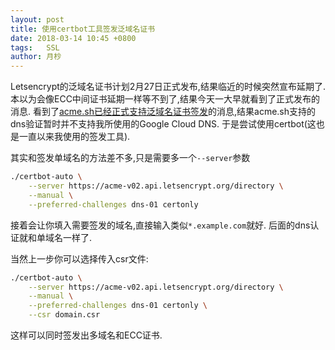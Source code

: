 ```yaml
---
layout: post
title: 使用certbot工具签发泛域名证书
date: 2018-03-14 10:45 +0800
tags:   SSL
author: 月杪
---
```


Letsencrypt的泛域名证书计划2月27日正式发布,结果临近的时候突然宣布延期了.本以为会像ECC中间证书延期一样等不到了,结果今天一大早就看到了正式发布的消息.
看到了[acme.sh已经正式支持泛域名证书签发](https://www.v2ex.com/t/437798)的消息,结果acme.sh支持的dns验证暂时并不支持我所使用的Google Cloud DNS.
于是尝试使用certbot(这也是一直以来我使用的签发工具).

其实和签发单域名的方法差不多,只是需要多一个`--server`参数
```zsh
./certbot-auto \
    --server https://acme-v02.api.letsencrypt.org/directory \
    --manual \
    --preferred-challenges dns-01 certonly
```
接着会让你填入需要签发的域名,直接输入类似`*.example.com`就好.
后面的dns认证就和单域名一样了.

当然上一步你可以选择传入csr文件:
```zsh
./certbot-auto \
    --server https://acme-v02.api.letsencrypt.org/directory \
    --manual \
    --preferred-challenges dns-01 certonly \
    --csr domain.csr
```
这样可以同时签发出多域名和ECC证书.
